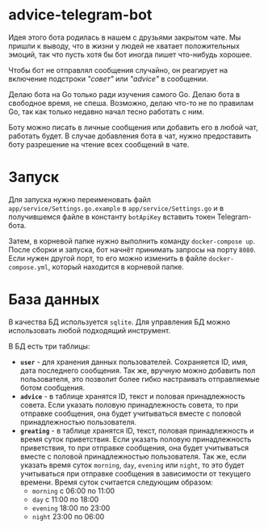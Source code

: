 ﻿# advice-telegram-bot

Идея этого бота родилась в нашем с друзьями закрытом чате.
Мы пришли к выводу, что в жизни у людей не хватает положительных эмоций, так что пусть хотя бы бот иногда пишет
что-нибудь хорошее.

Чтобы бот не отправлял сообщения случайно, он реагирует на включение подстроки *"совет"* или *"advice"* в сообщении.

Делаю бота на Go только ради изучения самого Go.
Делаю бота в свободное время, не спеша.
Возможно, делаю что-то не по правилам Go, так как только недавно начал тесно работать с ним.

Боту можно писать в личные сообщения или добавить его в любой чат, работать будет.
В случае добавления бота в чат, нужно предоставить боту разрешение на чтение всех сообщений в чате.

# Запуск

Для запуска нужно переименовать файл `app/service/Settings.go.example` в `app/service/Settings.go` и в получившемся
файле в константу `botApiKey` вставить токен Telegram-бота.

Затем, в корневой папке нужно выполнить команду `docker-compose up`.
После сборки и запуска, бот начнёт принимать запросы на порту `8080`.
Если нужен другой порт, то его можно изменить в файле `docker-compose.yml`, который находится в корневой папке.

# База данных

В качества БД используется `sqlite`. Для управления БД можно использовать любой подходящий инструмент.

В БД есть три таблицы:

- **`user`** - для хранения данных пользователей. Сохраняется ID, имя, дата последнего сообщения.
  Так же, вручную можно добавить пол пользователя, это позволит более гибко настраивать отправляемые ботом сообщения.
- **`advice`** - в таблице хранятся ID, текст и половая принадлежность совета.
  Если указать половую принадлежность совета, то при отправке сообщения, она будет учитываться вместе с половой
  принадлежностью пользователя.
- **`greating`** - в таблице хранятся ID, текст, половая принадлежность и время суток приветствия.
  Если указать половую принадлежность приветствия, то при отправке сообщения, она будет учитываться вместе с половой
  принадлежностью пользователя.
  Так же, если указать время суток `morning`, `day`, `evening` или `night`, то это будет учитываться при отправке
  сообщения в зависимости от текущего времени.
  Время суток считается следующим образом:
  - `morning` с 06:00 по 11:00
  - `day` с 11:00 по 18:00
  - `evening` 18:00 по 23:00
  - `night` 23:00 по 06:00
